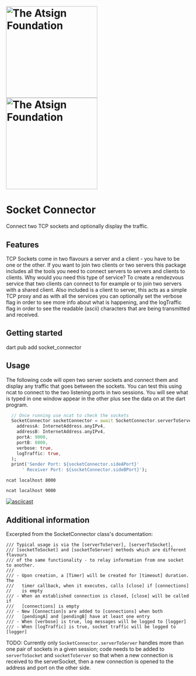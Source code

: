 <h1><a href="https://atsign.com#gh-light-mode-only"><img width=250px
src="https://atsign.com/wp-content/uploads/2022/05/atsign-logo-horizontal-color2022.svg#gh-light-mode-only"
alt="The Atsign Foundation"></a>
<a href="https://atsign.com#gh-dark-mode-only"><img width=250px
src="https://atsign.com/wp-content/uploads/2023/08/atsign-logo-horizontal-reverse2022-Color.svg#gh-dark-mode-only"
alt="The Atsign Foundation"></a></h1>

# Socket Connector

Connect two TCP sockets and optionally display the traffic.

## Features

TCP Sockets come in two flavours a server and a client - you have to be one or
the other. If you want to join two clients or two servers this package includes
all the tools you need to connect servers to servers and clients to clients.
Why would you need this type of service? To create a rendezvous service that two
clients can connect to for example or to join two servers with a shared client.
Also included is a client to server, this acts as a simple TCP proxy and as with
all the services you can optionally set the verbose flag in order to see 
more info about what is happening, and the logTraffic flag in order to see the 
readable (ascii) characters that are being transmitted and received.

## Getting started

dart pub add socket_connector

## Usage

The following code will open two server sockets and connect them and display any
traffic that goes between the sockets. You can test this using ncat to connect
to the two listening ports in two sessions. You will see what is typed in one
window appear in the other plus see the data on at the dart program.

```dart
  // Once running use ncat to check the sockets
  SocketConnector socketConnector = await SocketConnector.serverToServer(
    addressA: InternetAddress.anyIPv4,
    addressB: InternetAddress.anyIPv4,
    portA: 9000,
    portB: 8000,
    verbose: true,
    logTraffic: true,
  );
  print('Sender Port: ${socketConnector.sideAPort}'
      ' Receiver Port: ${socketConnector.sideBPort}');
```

`ncat localhost 8000`

`ncat localhost 9000`

[![asciicast](https://asciinema.org/a/cglnKVtH16DPwWfqGJXgPMCKn.svg)](https://asciinema.org/a/cglnKVtH16DPwWfqGJXgPMCKn)


## Additional information

Excerpted from the SocketConnector class's documentation:
```
/// Typical usage is via the [serverToServer], [serverToSocket],
/// [socketToSocket] and [socketToServer] methods which are different flavours
/// of the same functionality - to relay information from one socket to another.
///
/// - Upon creation, a [Timer] will be created for [timeout] duration. The
///   timer callback, when it executes, calls [close] if [connections]
//    is empty
/// - When an established connection is closed, [close] will be called if
///   [connections] is empty
/// - New [Connection]s are added to [connections] when both
///   [pendingA] and [pendingB] have at least one entry
/// - When [verbose] is true, log messages will be logged to [logger]
/// - When [logTraffic] is true, socket traffic will be logged to [logger]
```

TODO: Currently only `SocketConnector.serverToServer` handles more than one 
pair of sockets in a given session; code needs to be added to `serverToSocket` 
and `socketToServer` so that when a new connection is received to the 
serverSocket, then a new connection is opened to the address and port on the 
other side.